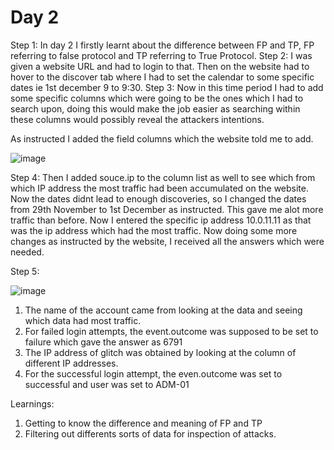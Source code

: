 # Day 2

Step 1:
In day 2 I firstly learnt about the difference between FP and TP, FP referring to false protocol and TP referring to True Protocol.
Step 2:
I was given a website URL and had to login to that.
Then on the website had to hover to the discover tab where I had to set the calendar to some specific dates ie 1st december 9 to 9:30.
Step 3:
Now in this time period I had to add some specific columns which were going to be the ones which I had to search upon, doing this would make the job easier as searching within these columns would possibly reveal the attackers intentions.



As instructed I added the field columns which the website told me to add.


![image](https://github.com/user-attachments/assets/4af1e66b-9fab-4984-a845-56c60bb62f84)

Step 4:
Then I added souce.ip to the column list as well to see which from which IP address the most traffic had been accumulated on the website.
Now the dates didnt lead to enough discoveries, so I changed the dates from 29th November to 1st December as instructed.
This gave me alot more traffic than before.
Now I entered the specific ip address 10.0.11.11 as that was the ip address which had the most traffic.
Now doing some more changes as instructed by the website, I received all the answers which were needed.

Step 5:

![image](https://github.com/user-attachments/assets/2f436d66-a0a5-486d-b66f-27e3464133b7)


1) The name of the account came from looking at the data and seeing which data had most traffic.
2) For failed login attempts, the event.outcome was supposed to be set to failure which gave the answer as 6791
3) The IP address of glitch was obtained by looking at the column of different IP addresses.
4) For the successful login attempt, the even.outcome was set to successful and user was set to ADM-01


Learnings:
1) Getting to know the difference and meaning of FP and TP
2) Filtering out differents sorts of data for inspection of attacks.
